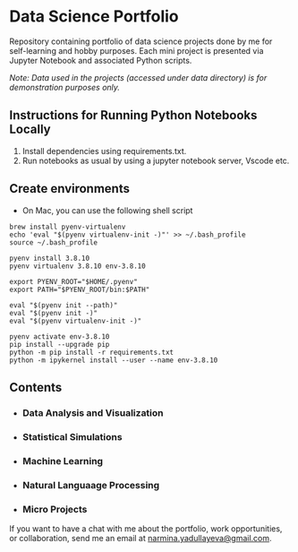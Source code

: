 # Data Science Portfolio

Repository containing portfolio of data science projects done by me for self-learning and hobby purposes. Each mini project is presented via Jupyter Notebook and associated Python scripts.

_Note: Data used in the projects (accessed under data directory) is for demonstration purposes only._

## Instructions for Running Python Notebooks Locally

1. Install dependencies using requirements.txt.
2. Run notebooks as usual by using a jupyter notebook server, Vscode etc.

## Create environments

- On Mac, you can use the following shell script

```
brew install pyenv-virtualenv
echo 'eval "$(pyenv virtualenv-init -)"' >> ~/.bash_profile
source ~/.bash_profile

pyenv install 3.8.10
pyenv virtualenv 3.8.10 env-3.8.10

export PYENV_ROOT="$HOME/.pyenv"
export PATH="$PYENV_ROOT/bin:$PATH"

eval "$(pyenv init --path)"
eval "$(pyenv init -)"
eval "$(pyenv virtualenv-init -)"

pyenv activate env-3.8.10
pip install --upgrade pip
python -m pip install -r requirements.txt
python -m ipykernel install --user --name env-3.8.10

```

## Contents

- ### Data Analysis and Visualization

- ### Statistical Simulations

- ### Machine Learning

- ### Natural Languaage Processing

- ### Micro Projects

If you want to have a chat with me about the portfolio, work opportunities, or collaboration, send me an email at narmina.yadullayeva@gmail.com.
```
